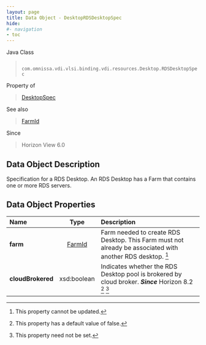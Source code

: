 ```yaml
---
layout: page
title: Data Object - DesktopRDSDesktopSpec
hide:
#- navigation
- toc
---
```






Java Class
> ` com.omnissa.vdi.vlsi.binding.vdi.resources.Desktop.RDSDesktopSpec`

Property of
> [DesktopSpec](vdi.resources.Desktop.DesktopSpec.md#field_detail)

See also
> [FarmId](vdi.entity.FarmId.md)

Since
> Horizon View 6.0


## Data Object Description

Specification for a RDS Desktop. An RDS Desktop has a Farm that contains one or more RDS servers.

## Data Object Properties

 Name | Type | Description
:---|:---:|:---
**farm**| [FarmId](vdi.entity.FarmId.md)|  Farm needed to create RDS Desktop. This Farm must not already be associated with another RDS desktop. [^2]
**cloudBrokered**|  xsd:boolean|  Indicates whether the RDS Desktop pool is brokered by cloud broker.  **_Since_** Horizon 8.2 [^5] [^1]


 


[^1]: This property need not be set.
[^2]: This property cannot be updated.
[^5]: This property has a default value of false.